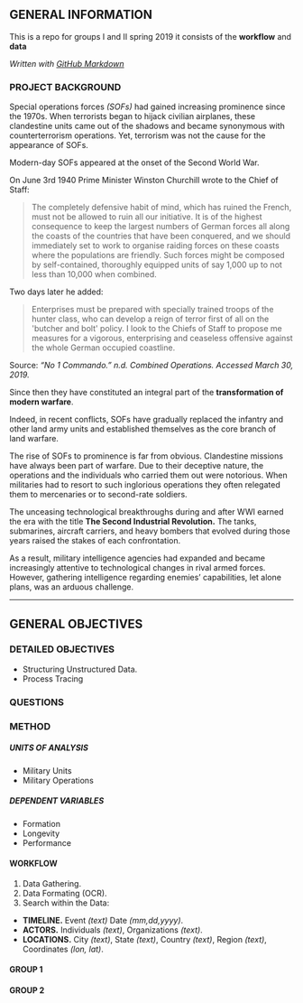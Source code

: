 ## GENERAL INFORMATION

This is a repo for groups I and II spring 2019 it consists of the **workflow** and **data** 

_Written with [GitHub Markdown](https://help.github.com/en/categories/writing-on-github)_

### PROJECT BACKGROUND

Special operations forces _(SOFs)_ had gained increasing prominence since the 1970s. When terrorists began to hijack civilian  airplanes, these clandestine units came out of the shadows and became synonymous with counterterrorism operations. Yet, terrorism was not the cause for the appearance of SOFs. 

Modern-day SOFs appeared at the onset of the Second World War. 

On June 3rd 1940 Prime Minister Winston Churchill wrote to the Chief of Staff:

> The completely defensive habit of mind, which has ruined the French, must not be allowed to ruin all our initiative. It is of the highest consequence to keep the largest numbers of German forces all along the coasts of the countries that have been conquered, and we should immediately set to work to organise raiding forces on these coasts where the populations are friendly. Such forces might be composed by self-contained, thoroughly equipped units of say 1,000 up to not less than 10,000 when combined.

Two days later he added:

> Enterprises must be prepared with specially trained troops of the hunter class, who can develop a reign of terror first of all on the 'butcher and bolt' policy. I look to the Chiefs of Staff to propose me measures for a vigorous, enterprising and ceaseless offensive against the whole German occupied coastline.

Source: _“No 1 Commando.” n.d. Combined Operations. Accessed March 30, 2019._

Since then they have constituted an integral part of the **transformation of modern warfare**. 

Indeed, in recent conflicts, SOFs have gradually replaced the infantry and other land army units and established themselves as the core branch of land warfare.

The rise of SOFs to prominence is far from obvious. Clandestine missions have always been part of warfare. Due to their deceptive nature, the operations and the individuals who carried them out were notorious. When militaries had to resort to such inglorious operations they often relegated them to mercenaries or to second-rate soldiers. 

The unceasing technological breakthroughs during and after WWI earned the era with the title **The Second Industrial Revolution.** The tanks, submarines, aircraft carriers, and heavy bombers that evolved during those years raised the stakes of each confrontation. 

As a result, military intelligence agencies had expanded and became increasingly attentive to technological changes in rival armed forces. However, gathering intelligence regarding enemies’ capabilities, let alone plans, was an arduous challenge. 

----
## GENERAL OBJECTIVES

### DETAILED OBJECTIVES

- Structuring Unstructured Data. 
- Process Tracing

### QUESTIONS

### METHOD

##### UNITS OF ANALYSIS

- Military Units
- Military Operations

##### DEPENDENT VARIABLES

- Formation
- Longevity
- Performance

#### WORKFLOW
1. Data Gathering.
2. Data Formating (OCR).
3. Search within the Data:
- **TIMELINE.** Event _(text)_ Date _(mm,dd,yyyy)_.
- **ACTORS.** Individuals _(text)_, Organizations _(text)_.
- **LOCATIONS.** City _(text)_, State _(text)_, Country _(text)_, Region _(text)_, Coordinates _(lon, lat)_.

#### GROUP 1

#### GROUP 2
